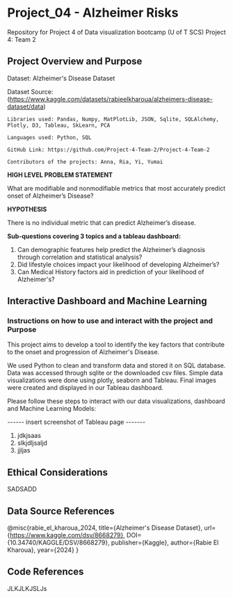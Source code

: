 # Project_04 - Alzheimer Risks
Repository for Project 4 of Data visualization bootcamp (U of T SCS)
Project 4: Team 2 

## Project Overview and Purpose 

Dataset: Alzheimer's Disease Dataset

Dataset Source: (https://www.kaggle.com/datasets/rabieelkharoua/alzheimers-disease-dataset/data)

	Libraries used: Pandas, Numpy, MatPlotLib, JSON, Sqlite, SQLAlchemy, Plotly, D3, Tableau, SkLearn, PCA
 	
  	Languages used: Python, SQL
	
 	GitHub Link: https://github.com/Project-4-Team-2/Project-4-Team-2
	
 	Contributors of the projects: Anna, Ria, Yi, Yumai

**HIGH LEVEL PROBLEM STATEMENT** 
	
What are modifiable and nonmodifiable metrics that most accurately predict onset of Alzheimer’s Disease?

**HYPOTHESIS** 

There is no individual metric that can predict Alzheimer’s disease. 

**Sub-questions covering 3 topics and a tableau dashboard:**

1. Can demographic features help predict the Alzheimer’s diagnosis through correlation and statistical analysis? 
2. Did lifestyle choices impact your likelihood of developing Alzheimer’s? 
3. Can Medical History factors aid in prediction of your likelihood of Alzheimer's? 

## Interactive Dashboard and Machine Learning ##

### Instructions on how to use and interact with the project and Purpose ###

This project aims to develop a tool to identify the key factors that contribute to the onset and progression of Alzheimer's Disease. 

We used Python to clean and transform data and stored it on SQL database. Data was accessed through sqlite or the downloaded csv files. Simple data visualizations were done using plotly, seaborn and Tableau. Final images were created and displayed in our Tableau dashboard. 

Please follow these steps to interact with our data visualizations, dashboard and Machine Learning Models: 

------ insert screenshot of Tableau page -------

1. jdkjsaas
2. slkjdljsaljd
3. jjljas

## Ethical Considerations ##

SADSADD

## Data Source References ##

@misc{rabie_el_kharoua_2024,
title={Alzheimer's Disease Dataset},
url={https://www.kaggle.com/dsv/8668279},
DOI={10.34740/KAGGLE/DSV/8668279},
publisher={Kaggle},
author={Rabie El Kharoua},
year={2024}
}

## Code References ##

JLKJLKJSLJs
